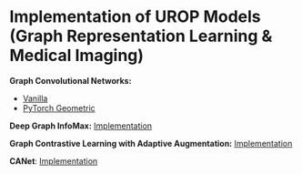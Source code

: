 # Implementation of UROP Models (Graph Representation Learning & Medical Imaging)

**Graph Convolutional Networks:**
- [Vanilla](https://github.com/OktarianTB/urop-implementations/blob/master/GCN_Vanilla.ipynb)
- [PyTorch Geometric](https://github.com/OktarianTB/urop-implementations/blob/master/GCN_Pyg.ipynb)

**Deep Graph InfoMax:** [Implementation](https://github.com/OktarianTB/urop-implementations/blob/master/Deep_Graph_InfoMax.ipynb)

**Graph Contrastive Learning with Adaptive Augmentation:** [Implementation](https://github.com/OktarianTB/urop-implementations/blob/master/Graph_Contrastive_Learning_with_Adaptive_Augmentation.ipynb)

**CANet**: [Implementation](https://github.com/OktarianTB/urop-implementations/blob/master/canet.py)
